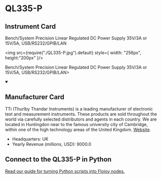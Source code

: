 
# QL335-P

## Instrument Card

<div className="flex">

<div>

Bench/System Precision Linear Regulated DC Power Supply 35V/3A or 15V/5A, USB/RS232/GPIB/LAN

</div>

<img src={require("./QL335-P.jpg").default} style={ width: "256px", height:"200px" }/>

</div>

Bench/System Precision Linear Regulated DC Power Supply 35V/3A or 15V/5A, USB/RS232/GPIB/LAN>

<details open>
<summary><h2>Manufacturer Card</h2></summary>

TTi (Thurlby Thandar Instruments) is a leading manufacturer of electronic test and measurement instruments. These products are sold throughout the world via carefully selected distributors and agents in each country. We are located in Huntingdon near to the famous university city of Cambridge, within one of the high technology areas of the United Kingdom. <a href="https://www.aimtti.com/">Website</a>.

<ul>
  <li>Headquarters: UK</li>
  <li>Yearly Revenue (millions, USD): 9000.0</li>
</ul>
</details>

## Connect to the QL335-P in Python

[Read our guide for turning Python scripts into Flojoy nodes.](https://docs.flojoy.ai/custom-nodes/creating-custom-node/)


